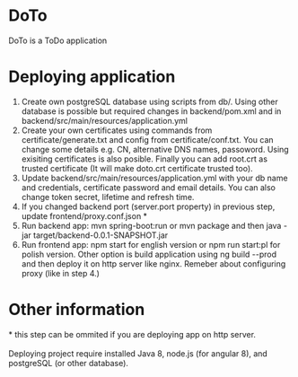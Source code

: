 # DoTo
DoTo is a ToDo application

# Deploying application
1. Create own postgreSQL database using scripts from db/.
Using other database is possible but required changes in backend/pom.xml and in backend/src/main/resources/application.yml
2. Create your own certificates using commands from certificate/generate.txt and config from certificate/conf.txt. You can change some details e.g. CN, alternative DNS names, passoword. Using exisiting certificates is also posible. Finally you can add root.crt as trusted certificate (It will make doto.crt certificate trusted too).
3. Update backend/src/main/resources/application.yml with your db name and credentials, certificate password and email details. You can also change token secret, lifetime and refresh time.
4. If you changed backend port (server.port property) in previous step, update frontend/proxy.conf.json *
5. Run backend app: mvn spring-boot:run or mvn package and then java -jar target/backend-0.0.1-SNAPSHOT.jar
6. Run frontend app: npm start for english version or npm run start:pl for polish version. Other option is build application using ng build --prod and then deploy it on http server like nginx. Remeber about configuring proxy (like in step 4.)
# Other information
*<!-- --> this step can be ommited if you are deploying app on http server.<br/>
<br/>
Deploying project require installed Java 8, node.js (for angular 8), and postgreSQL (or other database).
